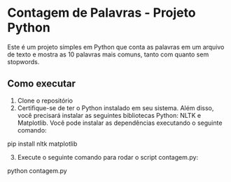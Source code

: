 # Contagem de Palavras - Projeto Python

Este é um projeto simples em Python que conta as palavras em um arquivo de texto e mostra as 10 palavras mais comuns, tanto com quanto sem stopwords.

## Como executar

1. Clone o repositório
2. Certifique-se de ter o Python instalado em seu sistema. Além disso, você precisará instalar as seguintes bibliotecas Python: NLTK e Matplotlib. Você pode instalar as dependências executando o seguinte comando:

pip install nltk matplotlib

3. Execute o seguinte comando para rodar o script contagem.py:

python contagem.py
